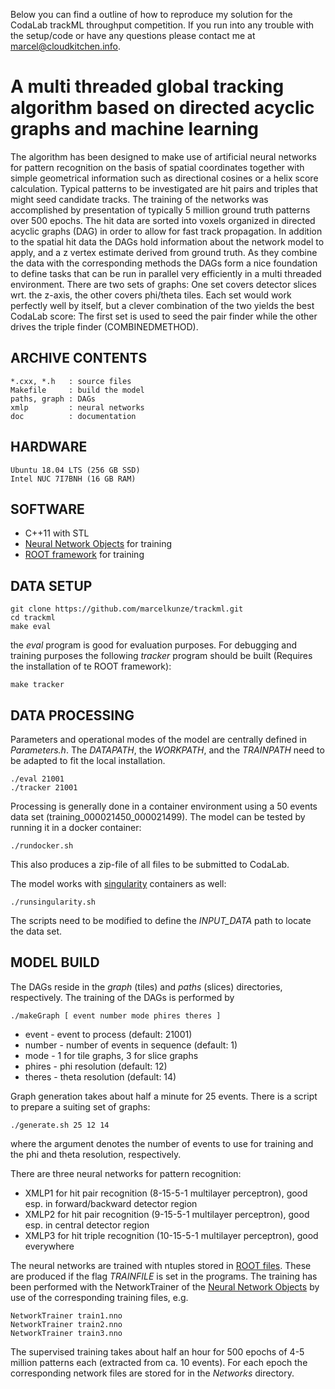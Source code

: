 Below you can find a outline of how to reproduce my solution for the CodaLab trackML throughput competition.
If you run into any trouble with the setup/code or have any questions please contact me at marcel@cloudkitchen.info.

# A multi threaded global tracking algorithm based on directed acyclic graphs and machine learning

The algorithm has been designed to make use of artificial neural networks for pattern recognition on the basis of spatial coordinates together with simple geometrical information such as directional cosines or a helix score calculation. Typical patterns to be investigated are hit pairs and triples that might seed candidate tracks. The training of the networks was accomplished by presentation of typically 5 million ground truth patterns over 500 epochs.
The hit data are sorted into voxels organized in directed acyclic graphs (DAG) in order to allow for fast track propagation. In addition to the spatial hit data the DAGs hold information about the network model to apply, and a z vertex estimate derived from ground truth. As they combine the data with the corresponding methods the DAGs form a nice foundation to define tasks that can be run in parallel very efficiently in a multi threaded environment. There are two sets of graphs: One set covers detector slices wrt. the z-axis, the other covers phi/theta tiles. Each set would work perfectly well by itself, but a clever combination of the two yields the best CodaLab score: The first set is used to seed the pair finder while the other drives the triple finder (COMBINEDMETHOD).

## ARCHIVE CONTENTS
    *.cxx, *.h   : source files
    Makefile     : build the model
    paths, graph : DAGs
    xmlp         : neural networks
    doc          : documentation

## HARDWARE
    Ubuntu 18.04 LTS (256 GB SSD)
    Intel NUC 7I7BNH (16 GB RAM)

## SOFTWARE
* C++11 with STL
* [Neural Network Objects](https://github.com/marcelkunze/rhonno) for training
* [ROOT framework](https://root.cern.ch/) for training

## DATA SETUP
    git clone https://github.com/marcelkunze/trackml.git
    cd trackml
    make eval
    
the _eval_ program is good for evaluation purposes. For debugging and training purposes the following _tracker_ program should be built (Requires the installation of te ROOT framework):

    make tracker

## DATA PROCESSING
Parameters and operational modes of the model are centrally defined in _Parameters.h_. The _DATAPATH_, the _WORKPATH_, and the _TRAINPATH_ need to be adapted to fit the local installation.

    ./eval 21001
    ./tracker 21001

Processing is generally done in a container environment using a 50 events data set (training_000021450_000021499). The model can be tested by running it in a docker container:

    ./rundocker.sh

This also produces a zip-file of all files to be submitted to CodaLab.

The model works with [singularity](https://www.sylabs.io/) containers as well:

    ./runsingularity.sh

The scripts need to be modified to define the *INPUT_DATA* path to locate the data set.

## MODEL BUILD
The DAGs reside in the _graph_ (tiles) and _paths_ (slices) directories, respectively. The training of the DAGs is performed by

    ./makeGraph [ event number mode phires theres ]

* event - event to process (default: 21001)
* number - number of events in sequence (default: 1)
* mode - 1 for tile graphs, 3 for slice graphs
* phires - phi resolution (default: 12)
* theres - theta resolution (default: 14)

Graph generation takes about half a minute for 25 events. There is a script to prepare a suiting set of graphs:

    ./generate.sh 25 12 14

where the argument denotes the number of events to use for training and the phi and theta resolution, respectively.

There are three neural networks for pattern recognition:

* XMLP1 for hit pair recognition (8-15-5-1 multilayer perceptron), good esp. in forward/backward detector region
* XMLP2 for hit pair recognition (9-15-5-1 multilayer perceptron), good esp. in central detector region
* XMLP3 for hit triple recognition (10-15-5-1 multilayer perceptron), good everywhere

The neural networks are trained with ntuples stored in [ROOT files](https://root.cern.ch/). These are produced if the flag *TRAINFILE* is set in the programs. The training has been performed with the NetworkTrainer of the [Neural Network Objects](https://github.com/marcelkunze/rhonno) by use of the corresponding training files, e.g.

    NetworkTrainer train1.nno
    NetworkTrainer train2.nno
    NetworkTrainer train3.nno

The supervised training takes about half an hour for 500 epochs of 4-5 million patterns each (extracted from ca. 10 events). For each epoch the corresponding network files are stored for in the _Networks_ directory. 
